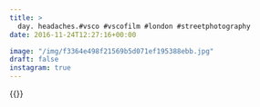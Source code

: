 ```yaml
---
title: >
  day. headaches.#vsco #vscofilm #london #streetphotography
date: 2016-11-24T12:27:16+00:00

image: "/img/f3364e498f21569b5d071ef195388ebb.jpg"
draft: false
instagram: true
---
```


{{<photo src="/img/f3364e498f21569b5d071ef195388ebb.jpg">}}
